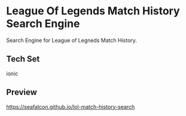 # League Of Legends Match History Search Engine

Search Engine for League of Legneds Match History.

## Tech Set

ionic

## Preview

https://seafalcon.github.io/lol-match-history-search
